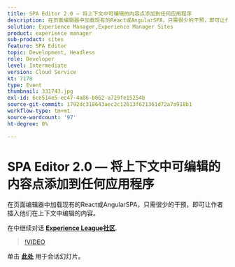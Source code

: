 ```yaml
---
title: SPA Editor 2.0 — 将上下文中可编辑的内容点添加到任何应用程序
description: 在页面编辑器中加载现有的React或AngularSPA，只需很少的干预，即可让作者插入他们在上下文中编辑的内容。 此会话作为Adobe Developers Live内容活动的一部分提供。
solution: Experience Manager,Experience Manager Sites
product: experience manager
sub-product: sites
feature: SPA Editor
topic: Development, Headless
role: Developer
level: Intermediate
version: Cloud Service
kt: 7178
type: Event
thumbnail: 331743.jpg
exl-id: 6ce514e5-ec47-4a86-b062-a729fe15254b
source-git-commit: 1792dc318643aec2c12613f621361d72a7a918b1
workflow-type: tm+mt
source-wordcount: '97'
ht-degree: 0%

---
```


# SPA Editor 2.0 — 将上下文中可编辑的内容点添加到任何应用程序

在页面编辑器中加载现有的React或AngularSPA，只需很少的干预，即可让作者插入他们在上下文中编辑的内容。

在中继续对话 **[Experience League社区](https://adobe.ly/36Yd3v6)**.

>[!VIDEO](https://video.tv.adobe.com/v/331743/?quality=12&learn=on&hidetitle=true)

单击 **[此处](/help/adobe-developers-live/assets/spa-editor-2-0.pdf)** 用于会话幻灯片。
